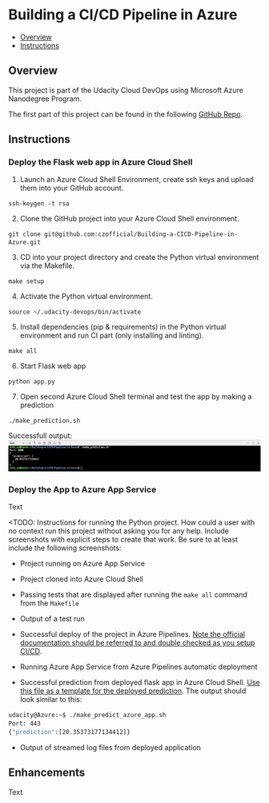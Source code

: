 # Building a CI/CD Pipeline in Azure

* [Overview](#overview)
* [Instructions](#instructions)

## Overview
This project is part of the Udacity Cloud DevOps using Microsoft Azure Nanodegree Program.

The first part of this project can be found in the following [GitHub Repo](https://github.com/czofficial/Udacity-Cloud-DevOps-using-Microsoft-Azure-Nanodegree-Program/tree/master/C2-AgileDevelopmentwithAzure).

## Instructions
### Deploy the Flask web app in Azure Cloud Shell
1. Launch an Azure Cloud Shell Environment, create ssh keys and upload them into your GitHub account.
````
ssh-keygen -t rsa
````
2. Clone the GitHub project into your Azure Cloud Shell environment.
````
git clone git@github.com:czofficial/Building-a-CICD-Pipeline-in-Azure.git
````
3. CD into your project directory and create the Python virtual environment via the Makefile.
```
make setup
```
4. Activate the Python virtual environment.
```
source ~/.udacity-devops/bin/activate
```
5. Install dependencies (pip & requirements) in the Python virtual environment and run CI part (only installing and linting).
```
make all
```
6. Start Flask web app
```
python app.py
```
7. Open second Azure Cloud Shell terminal and test the app by making a prediction
```
./make_prediction.sh
```

Successfull output:
![cloud-shell-prediction](./screenshots/cloud-shell_prediction.png)

### Deploy the App to Azure App Service
Text

<TODO:  Instructions for running the Python project.  How could a user with no context run this project without asking you for any help.  Include screenshots with explicit steps to create that work. Be sure to at least include the following screenshots:

* Project running on Azure App Service

* Project cloned into Azure Cloud Shell

* Passing tests that are displayed after running the `make all` command from the `Makefile`

* Output of a test run

* Successful deploy of the project in Azure Pipelines.  [Note the official documentation should be referred to and double checked as you setup CI/CD](https://docs.microsoft.com/en-us/azure/devops/pipelines/ecosystems/python-webapp?view=azure-devops).

* Running Azure App Service from Azure Pipelines automatic deployment

* Successful prediction from deployed flask app in Azure Cloud Shell.  [Use this file as a template for the deployed prediction](https://github.com/udacity/nd082-Azure-Cloud-DevOps-Starter-Code/blob/master/C2-AgileDevelopmentwithAzure/project/starter_files/flask-sklearn/make_predict_azure_app.sh).
The output should look similar to this:

```bash
udacity@Azure:~$ ./make_predict_azure_app.sh
Port: 443
{"prediction":[20.35373177134412]}
```

* Output of streamed log files from deployed application
> 

## Enhancements
Text